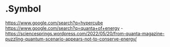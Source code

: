 # .Symbol
https://www.google.com/search?q=hypercube https://www.google.com/search?q=quanta+of+energy - https://sciencesprings.wordpress.com/2022/05/20/from-quanta-magazine-puzzling-quantum-scenario-appears-not-to-conserve-energy/
